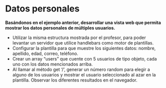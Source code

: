 # Datos personales

**Basándonos en el ejemplo anterior, desarrollar una vista web que permita mostrar los datos personales de múltiples usuarios.**

- Utilizar la misma estructura mostrada por el profesor, para poder levantar un servidor que utilice handlebars como motor de plantillas. 
- Configurar la plantilla para que muestre los siguientes datos: nombre, apellido, edad, correo, teléfono.
- Crear un array “users” que cuente con 5 usuarios de tipo objeto, cada uno con los datos mencionados arriba.
- Al llamar al método get ‘/’, generar un número random para elegir a alguno de los usuarios y mostrar el usuario seleccionado al azar en la plantilla.
Observar los diferentes resultados en el navegador. 
